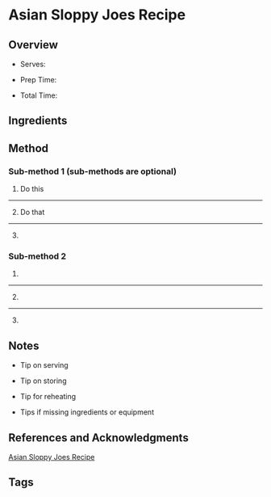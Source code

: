 # Asian Sloppy Joes Recipe

## Overview

- Serves:

- Prep Time:

- Total Time:

## Ingredients



## Method

### Sub-method 1 (sub-methods are optional)

1. Do this
---
2. Do that
---
3.

### Sub-method 2

1.
---
2.
---
3.

## Notes

- Tip on serving

- Tip on storing

- Tip for reheating

- Tips if missing ingredients or equipment

## References and Acknowledgments

[Asian Sloppy Joes Recipe](https://www.delish.com/cooking/recipe-ideas/recipes/a57982/asian-sloppy-joes-recipe/)

## Tags


